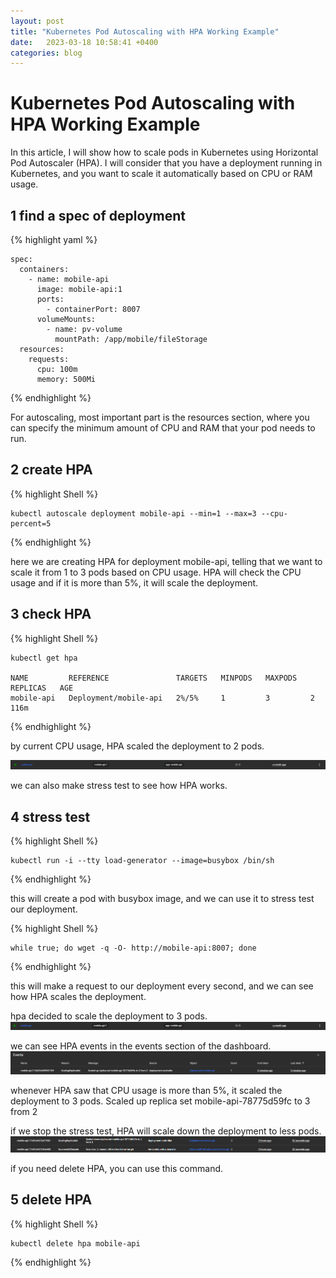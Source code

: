 ```yaml
---
layout: post
title: "Kubernetes Pod Autoscaling with HPA Working Example"
date:   2023-03-18 10:58:41 +0400
categories: blog
---
```


# Kubernetes Pod Autoscaling with HPA Working Example

In this article, I will show how to scale pods in Kubernetes using Horizontal Pod Autoscaler (HPA).
I will consider that you have a deployment running in Kubernetes, and you want to scale it automatically based on CPU or RAM usage.

## 1 find a spec of  deployment

{% highlight yaml %}

    spec:
      containers:
        - name: mobile-api
          image: mobile-api:1
          ports:
            - containerPort: 8007
          volumeMounts:
            - name: pv-volume
              mountPath: /app/mobile/fileStorage
      resources:
        requests:
          cpu: 100m
          memory: 500Mi

{% endhighlight %}

For autoscaling, most important part is the resources section, 
where you can specify the minimum amount of CPU and RAM that your pod needs to run.

## 2 create HPA

{% highlight Shell %}

    kubectl autoscale deployment mobile-api --min=1 --max=3 --cpu-percent=5

{% endhighlight %}

here we are creating HPA for deployment mobile-api, telling that we want to scale it from 1 to 3 pods based on CPU usage.
HPA will check the CPU usage and if it is more than 5%, it will scale the deployment.

## 3 check HPA

{% highlight Shell %}

    kubectl get hpa
    
    NAME         REFERENCE               TARGETS   MINPODS   MAXPODS   REPLICAS   AGE
    mobile-api   Deployment/mobile-api   2%/5%     1         3         2          116m

{% endhighlight %}

by current CPU usage, HPA scaled the deployment to 2 pods.

![pod-count.png](/img/blog/pod-count.png)

we can also make stress test to see how HPA works.

## 4 stress test

{% highlight Shell %}

    kubectl run -i --tty load-generator --image=busybox /bin/sh

{% endhighlight %}

this will create a pod with busybox image, and we can use it to stress test our deployment.

{% highlight Shell %}

    while true; do wget -q -O- http://mobile-api:8007; done

{% endhighlight %}

this will make a request to our deployment every second, and we can see how HPA scales the deployment.

hpa decided to scale the deployment to 3 pods.
![new-pod-count](/img/blog/new-pod-count.png)

we can see HPA events in the events section of the dashboard.
![events-dash.png](/img/blog/events-dash.png)

whenever HPA saw that CPU usage is more than 5%, it scaled the deployment to 3 pods.
Scaled up replica set mobile-api-78775d59fc to 3 from 2

if we stop the stress test, HPA will scale down the deployment to less pods.
![scale-down.png](/img/blog/scale-down.png)

if you need delete HPA, you can use this command.
## 5 delete HPA

{% highlight Shell %}

    kubectl delete hpa mobile-api

{% endhighlight %}



